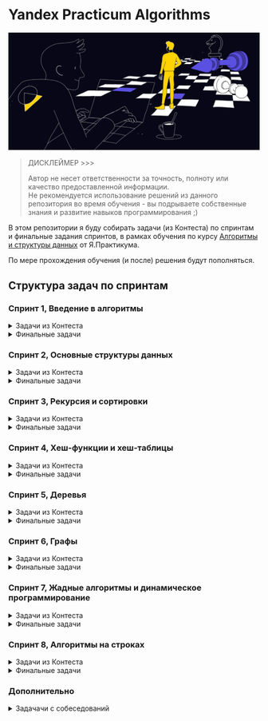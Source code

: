 # Yandex Practicum Algorithms

![IMG](docs/hero-image.jpg)

> ДИСКЛЕЙМЕР >>>
> 
> Автор не несет ответственности за точность, полноту или качество предоставленной информации.<br>
> Не рекомендуется использование решений из данного репозитория во время обучения - вы подрываете
> собственные знания и развитие навыков программирования ;)

В этом репозитории я буду собирать задачи (из Контеста) по спринтам и финальные задания спринтов, 
в рамках обучения по курсу [Алгоритмы и структуры данных](https://practicum.yandex.ru/algorithms/) от Я.Практикума.

По мере прохождения обучения (и после) решения будут пополняться.

## Структура задач по спринтам

### Спринт 1, Введение в алгоритмы

<details>
  <summary>Задачи из Контеста</summary>

  - [x] [A. Значения функции](sprint_1/tasks/A)
  - [x] [B. Чётные и нечётные числа](sprint_1/tasks/B)
  - [ ] [C. Соседи](sprint_1/tasks/C)
  - [ ] [D. Хаотичность погоды](sprint_1/tasks/D)
  - [x] [E. Самое длинное слово](sprint_1/tasks/E)
  - [x] [F. Палиндром](sprint_1/tasks/F)
  - [x] [G. Работа из дома](sprint_1/tasks/G)
  - [x] [H. Двоичная система](sprint_1/tasks/H)
  - [x] [I. Степень четырёх](sprint_1/tasks/I)
  - [x] [J. Факторизация](sprint_1/tasks/J)
  - [ ] [K. Списочная форма](sprint_1/tasks/K)
  - [x] [L. Лишняя буква](sprint_1/tasks/L)
</details>

<details>
  <summary>Финальные задачи</summary>

  - [x] [A. Ближайший ноль](sprint_1/final/A)
  - [x] [B. Ловкость рук](sprint_1/final/B)
</details>

### Спринт 2, Основные структуры данных

<details>
  <summary>Задачи из Контеста</summary>
    
  - [x] [A. Мониторинг](sprint_2/tasks/A)
  - [ ] [B. Список дел](sprint_2/tasks/B)
  - [ ] [C. Нелюбимое дело](sprint_2/tasks/C)
  - [x] [D. Заботливая мама](sprint_2/tasks/D)
  - [x] [E. Всё наоборот](sprint_2/tasks/E)
  - [x] [F. Стек-Max](sprint_2/tasks/F)
  - [x] [G. Стек-MaxEffective](sprint_2/tasks/G)
  - [x] [H. Скобочная последовательность](sprint_2/tasks/H)
  - [x] [I. Ограниченная очередь](sprint_2/tasks/I)
  - [x] [J. Списочная очередь](sprint_2/tasks/J)
  - [x] [K. Рекурсивные числа Фибоначчи](sprint_2/tasks/K)
  - [x] [L. Фибоначчи по модулю](sprint_2/tasks/L)
</details>

<details>
  <summary>Финальные задачи</summary>

  - [x] [A. Дек](sprint_2/final/A)
  - [x] [B. Калькулятор](sprint_2/final/B)
</details>

### Спринт 3, Рекурсия и сортировки

<details>
  <summary>Задачи из Контеста</summary>

  - [x] [A. Генератор скобок](sprint_3/tasks/A)
  - [x] [B. Комбинации](sprint_3/tasks/B)
  - [x] [C. Подпоследовательность](sprint_3/tasks/C)
  - [x] [D. Печеньки](sprint_3/tasks/D)
  - [ ] [E. Покупка домов](sprint_3/tasks/E)
  - [ ] [F. Периметр треугольника](sprint_3/tasks/F)
  - [x] [G. Гардероб](sprint_3/tasks/G)
  - [x] [H. Большое число](sprint_3/tasks/H)
  - [ ] [I. Любители конференций](sprint_3/tasks/I)
  - [x] [J. Пузырёк](sprint_3/tasks/J)
  - [x] [K. Сортировка слиянием](sprint_3/tasks/K)
  - [ ] [M. Золотая середина](sprint_3/tasks/M)
  - [ ] [N. Клумбы](sprint_3/tasks/N)
  - [ ] [O. Разность треш-индексов](sprint_3/tasks/O)
  - [x] [P. Частичная сортировка](sprint_3/tasks/P)
</details>

<details>
  <summary>Финальные задачи</summary>

  - [x] [A. Поиск в сломанном массиве](sprint_3/final/A)
  - [x] [B. Эффективная быстрая сортировка](sprint_3/final/B)
</details>

### Спринт 4, Хеш-функции и хеш-таблицы

<details>
  <summary>Задачи из Контеста</summary>

  - [x] [A. Полиномиальный хеш](sprint_4/tasks/A)
  - [ ] [B. Сломай меня](sprint_4/tasks/B)
  - [x] [C. Префиксные хеши](sprint_4/tasks/C)
  - [x] [D. Кружки](sprint_4/tasks/D)
  - [x] [E. Подстроки](sprint_4/tasks/E)
  - [ ] [F. Анаграммная группировка](sprint_4/tasks/F)
  - [x] [G. Соревнование](sprint_4/tasks/G)
  - [x] [H. Странное сравнение](sprint_4/tasks/H)
  - [x] [I. Общий подмассив](sprint_4/tasks/I)
  - [x] [J. Сумма четвёрок](sprint_4/tasks/J)
  - [ ] [K. Ближайшая остановка](sprint_4/tasks/K)
  - [ ] [L. МногоГоша](sprint_4/tasks/L)
</details>

<details>
  <summary>Финальные задачи</summary>

  - [x] [A. Поисковая система](sprint_4/final/A)
  - [x] [B. Хеш-таблица](sprint_4/final/B)
</details>

### Спринт 5, Деревья

<details>
  <summary>Задачи из Контеста</summary>

  - [x] [A. Лампочки](sprint_5/tasks/A)
  - [x] [B. Сбалансированное дерево](sprint_5/tasks/B)
  - [x] [C. Дерево - анаграмма](sprint_5/tasks/C)
  - [ ] [D. Деревья - близнецы](sprint_5/tasks/D)
  - [ ] [E. Дерево поиска](sprint_5/tasks/E)
  - [x] [F. Максимальная глубина](sprint_5/tasks/F)
  - [ ] [G. Максимальный путь в дереве](sprint_5/tasks/G)
  - [ ] [H. Числовые пути](sprint_5/tasks/H)
  - [ ] [I. Разные деревья поиска](sprint_5/tasks/I)
  - [x] [J. Добавь узел](sprint_5/tasks/J)
  - [x] [K. Выведи диапазон](sprint_5/tasks/K)
  - [x] [L. Просеивание вниз](sprint_5/tasks/L)
  - [x] [M. Просеивание вверх](sprint_5/tasks/M)
  - [x] [N. Разбиение дерева](sprint_5/tasks/N)
</details>

<details>
  <summary>Финальные задачи</summary>

  - [x] [A. Пирамидальная сортировка](sprint_5/final/A)
  - [x] [B. Удали узел](sprint_5/final/B)
</details>

### Спринт 6, Графы

<details>
  <summary>Задачи из Контеста</summary>

  - [x] [A. Построить список смежности](sprint_6/tasks/A)
  - [ ] [B. Перевести список ребер в матрицу смежности](sprint_6/tasks/A)
  - [ ] [C. DFS](sprint_6/tasks/A)
  - [ ] [D. BFS](sprint_6/tasks/A)
  - [ ] [E. Компоненты связности](sprint_6/tasks/A)
  - [ ] [F. Расстояние между вершинами](sprint_6/tasks/A)
  - [ ] [G. Максимальное расстояние](sprint_6/tasks/A)
  - [ ] [H. Время выходить](sprint_6/tasks/A)
  - [ ] [J. Топологическая сортировка](sprint_6/tasks/A)
  - [ ] [K. Достопримечательности](sprint_6/tasks/A)
  - [ ] [L. Полный граф](sprint_6/tasks/A)
  - [ ] [M. Проверка на двудольность](sprint_6/tasks/A)
</details>

<details>
  <summary>Финальные задачи</summary>

  - [x] [A. Дорогая сеть](sprint_6/final/A)
  - [x] [B. Железные дороги](sprint_6/final/B)
</details>

### Спринт 7, Жадные алгоритмы и динамическое программирование

<details>
  <summary>Задачи из Контеста</summary>

</details>

<details>
  <summary>Финальные задачи</summary>

</details>

### Спринт 8, Алгоритмы на строках

<details>
  <summary>Задачи из Контеста</summary>

</details>

<details>
  <summary>Финальные задачи</summary>

</details>

### Дополнительно

<details>
  <summary>Задачачи с собеседований</summary>

  - [ ] [A. Card Counter](sprint_interview/A)
  - [ ] [B. Статус 200](sprint_interview/B)
  - [ ] [C. Matrix. Resurrection](sprint_interview/C)
  - [ ] [D. Римлянин](sprint_interview/D)
  - [ ] [E. Хорошие строки](sprint_interview/E)
  - [ ] [F. Пути в дереве](sprint_interview/F)
  - [ ] [G. Сизиф](sprint_interview/G)
  - [ ] [H. Частичный разворот](sprint_interview/H)
  - [ ] [I. Ферзи](sprint_interview/I)
  - [ ] [J. Разрыв шаблона](sprint_interview/J)
  - [ ] [K. Пересечение отрезков](sprint_interview/K)
  - [ ] [L. Массив юрского периода](sprint_interview/L)
  - [ ] [M. Атака клонов](sprint_interview/M)
  - [ ] [N. Монополия++](sprint_interview/N)
  - [ ] [O. Граница дерева](sprint_interview/O)
  - [ ] [P. Прямота](sprint_interview/P)
  - [ ] [Q. Паша и Марк](sprint_interview/Q)
  - [ ] [R. По ip вычислю](sprint_interview/R)
  - [ ] [S. XORошая задача](sprint_interview/S)
  - [ ] [T. Опять скобочные последовательности](sprint_interview/T)
</details>

